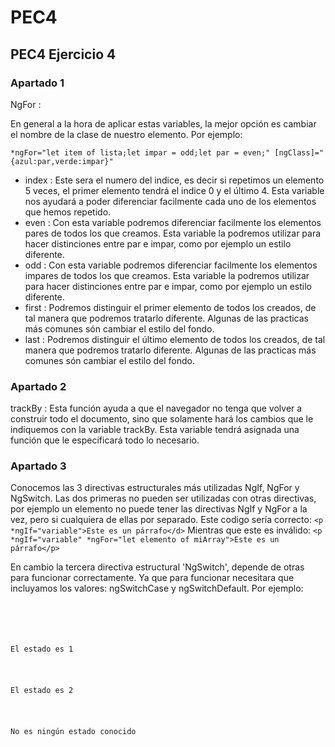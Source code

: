 # PEC4
## PEC4 Ejercicio 4

### Apartado 1

NgFor : 

En general a la hora de aplicar estas variables, la mejor opción es cambiar el nombre de la clase de nuestro elemento. Por ejemplo:

``` *ngFor="let item of lista;let impar = odd;let par = even;" [ngClass]="{azul:par,verde:impar}" ```

- index : Este sera el numero del indice, es decir si repetimos un elemento 5 veces, el primer elemento tendrá el indice 0 y el último 4. Esta variable nos ayudará a poder diferenciar facilmente cada uno de los elementos que hemos repetido.
- even : Con esta variable podremos diferenciar facilmente los elementos pares de todos los que creamos. Esta variable la podremos utilizar para hacer distinciones entre par e impar, como por ejemplo un estilo diferente.
- odd : Con esta variable podremos diferenciar facilmente los elementos impares de todos los que creamos. Esta variable la podremos utilizar para hacer distinciones entre par e impar, como por ejemplo un estilo diferente.
- first : Podremos distinguir el primer elemento de todos los creados, de tal manera que podremos tratarlo diferente. Algunas de las practicas más comunes són cambiar el estilo del fondo.
- last : Podremos distinguir el último elemento de todos los creados, de tal manera que podremos tratarlo diferente. Algunas de las practicas más comunes són cambiar el estilo del fondo.

### Apartado 2

trackBy : Esta función ayuda a que el navegador no tenga que volver a construir todo el documento, sino que solamente hará los cambios que le indiquemos con la variable trackBy. Esta variable tendrá asignada una función que le especificará todo lo necesario.

### Apartado 3

Conocemos las 3 directivas estructurales más utilizadas NgIf, NgFor y NgSwitch. Las dos primeras no pueden ser utilizadas con otras directivas, por ejemplo un elemento no puede tener las directivas NgIf y NgFor a la vez, pero si cualquiera de ellas por separado.
Este codigo sería correcto:
``` <p *ngIf="variable">Este es un párrafo</d> ```
Mientras que este es inválido:
``` <p *ngIf="variable" *ngFor="let elemento of miArray">Este es un párrafo</p> ```

En cambio la tercera directiva estructural 'NgSwitch', depende de otras para funcionar correctamente. Ya que para funcionar necesitara que incluyamos los valores: ngSwitchCase y ngSwitchDefault. Por ejemplo:

<code> 
    <div [ngSwitch]="estado">
        <p *ngSwitchCase="1">El estado es 1</p>
        <p *ngSwitchCase="2">El estado es 2</p>
        <p *ngSwitchDefault>No es ningún estado conocido</p>
    </div>
</code>